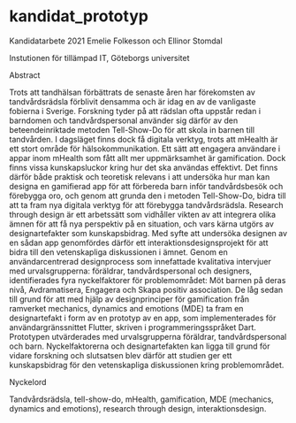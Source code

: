 # kandidat_prototyp
Kandidatarbete 2021
Emelie Folkesson och Ellinor Stomdal

Instutionen för tillämpad IT, Göteborgs universitet

Abstract

Trots att tandhälsan förbättrats de senaste åren har förekomsten av tandvårdsrädsla förblivit densamma och är idag en av de vanligaste fobierna i Sverige. Forskning tyder på att rädslan ofta uppstår redan i barndomen och tandvårdspersonal använder sig därför av den beteendeinriktade metoden Tell-Show-Do för att skola in barnen till tandvården. I dagsläget finns dock få digitala verktyg, trots att mHealth är ett stort område för hälsokommunikation. Ett sätt att engagera användare i appar inom mHealth som fått allt mer uppmärksamhet är gamification. Dock finns vissa kunskapsluckor kring hur det ska användas effektivt. Det finns därför både praktisk och teoretisk relevans i att undersöka hur man kan designa en gamifierad app för att förbereda barn inför tandvårdsbesök och förebygga oro, och genom att grunda den i metoden Tell-Show-Do, bidra till att ta fram nya digitala verktyg för att förebygga tandvårdsrädsla. Research through design är ett arbetssätt som vidhåller vikten av att integrera olika ämnen för att få nya perspektiv på en situation, och vars kärna utgörs av designartefakter som kunskapsbidrag. Med syfte att undersöka designen av en sådan app genomfördes därför ett interaktionsdesignsprojekt för att bidra till den vetenskapliga diskussionen i ämnet. Genom en användarcentrerad designprocess som innefattade kvalitativa intervjuer med urvalsgrupperna: föräldrar, tandvårdspersonal och designers, identifierades fyra nyckelfaktorer för problemområdet: Möt barnen på deras nivå, Avdramatisera, Engagera och Skapa positiv association. De låg sedan till grund för att med hjälp av designprinciper för gamification från ramverket mechanics, dynamics and emotions (MDE) ta fram en designartefakt i form av en prototyp av en app, som implementerades för användargränssnittet Flutter, skriven i programmeringsspråket Dart. Prototypen utvärderades med urvalsgrupperna föräldrar, tandvårdspersonal och barn. Nyckelfaktorerna och designartefakten kan ligga till grund för vidare forskning och slutsatsen blev därför att studien ger ett kunskapsbidrag för den vetenskapliga diskussionen kring problemområdet.

Nyckelord

Tandvårdsrädsla, tell-show-do, mHealth, gamification, MDE (mechanics, dynamics and emotions), research through design, interaktionsdesign.
